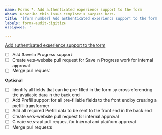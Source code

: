 ```yaml
---
name: Forms 7. Add authenticated experience support to the form
about: Describe this issue template's purpose here.
title: '[form number] Add authenticated experience support to the form'
labels: forms-audit-digitize
assignees: ''

---
```


[Add authenticated experience support to the form](https://vfs.atlassian.net/wiki/spaces/VFT/pages/2492334104/Form+digitization+development+guide#Step-7-(collaborative)%3A-Add-authenticated-experience-support-to-the-form)

- [ ] Add Save In Progress support
- [ ] Create vets-website pull request for Save in Progress work for internal approval
- [ ] Merge pull request

**Optional**
- [ ] Identify all fields that can be pre-filled in the form by crossreferencing the available data in the back end
- [ ] Add Prefill support for all pre-fillable fields to the front end by creating a prefill-transformer
- [ ] Add all required Prefill data to be sent to the front end in the back end
- [ ] Create vets-website pull request for internal approval
- [ ] Create vets-api pull request for internal and platform approval
- [ ] Merge pull requests
